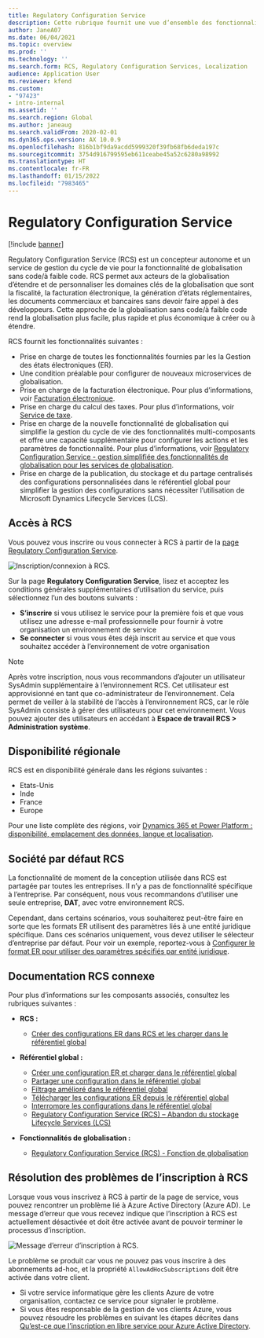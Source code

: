 ```yaml
---
title: Regulatory Configuration Service
description: Cette rubrique fournit une vue d’ensemble des fonctionnalités de Regulatory Configuration Service (RCS) et explique comment accéder au service.
author: JaneA07
ms.date: 06/04/2021
ms.topic: overview
ms.prod: ''
ms.technology: ''
ms.search.form: RCS, Regulatory Configuration Services, Localization
audience: Application User
ms.reviewer: kfend
ms.custom:
- "97423"
- intro-internal
ms.assetid: ''
ms.search.region: Global
ms.author: janeaug
ms.search.validFrom: 2020-02-01
ms.dyn365.ops.version: AX 10.0.9
ms.openlocfilehash: 816b1bf9da9acdd5999320f39fb68fb6deda197c
ms.sourcegitcommit: 3754d916799595eb611ceabe45a52c6280a98992
ms.translationtype: HT
ms.contentlocale: fr-FR
ms.lasthandoff: 01/15/2022
ms.locfileid: "7983465"
---
```

# <a name="regulatory-configuration-service"></a>Regulatory Configuration Service

[!include [banner](../includes/banner.md)]

Regulatory Configuration Service (RCS) est un concepteur autonome et un service de gestion du cycle de vie pour la fonctionnalité de globalisation sans code/à faible code. RCS permet aux acteurs de la globalisation d’étendre et de personnaliser les domaines clés de la globalisation que sont la fiscalité, la facturation électronique, la génération d’états réglementaires, les documents commerciaux et bancaires sans devoir faire appel à des développeurs. Cette approche de la globalisation sans code/à faible code rend la globalisation plus facile, plus rapide et plus économique à créer ou à étendre.

RCS fournit les fonctionnalités suivantes :

- Prise en charge de toutes les fonctionnalités fournies par les la Gestion des états électroniques (ER).
- Une condition préalable pour configurer de nouveaux microservices de globalisation.
- Prise en charge de la facturation électronique. Pour plus d’informations, voir [Facturation électronique](/dynamics365-release-plan/2021wave1/finance-operations/dynamics365-finance/electronic-invoicing-add-on-dynamics-365-ga).
- Prise en charge du calcul des taxes. Pour plus d’informations, voir [Service de taxe](/dynamics365-release-plan/2021wave1/finance-operations/dynamics365-finance/tax-service-preview).
- Prise en charge de la nouvelle fonctionnalité de globalisation qui simplifie la gestion du cycle de vie des fonctionnalités multi-composants et offre une capacité supplémentaire pour configurer les actions et les paramètres de fonctionnalité. Pour plus d’informations, voir [Regulatory Configuration Service - gestion simplifiée des fonctionnalités de globalisation pour les services de globalisation](/dynamics365-release-plan/2021wave1/finance-operations/dynamics365-finance/regulatory-configuration-service-simplified-globalization-feature-management-globalization-services).
- Prise en charge de la publication, du stockage et du partage centralisés des configurations personnalisées dans le référentiel global pour simplifier la gestion des configurations sans nécessiter l’utilisation de Microsoft Dynamics Lifecycle Services (LCS).

## <a name="access-rcs"></a>Accès à RCS

Vous pouvez vous inscrire ou vous connecter à RCS à partir de la [page Regulatory Configuration Service](https://marketing.configure.global.dynamics.com/).

![Inscription/connexion à RCS.](media/202103_RCS%20Marketing%20page_updated_1.jpg)

Sur la page **Regulatory Configuration Service**, lisez et acceptez les conditions générales supplémentaires d’utilisation du service, puis sélectionnez l’un des boutons suivants :

- **S’inscrire** si vous utilisez le service pour la première fois et que vous utilisez une adresse e-mail professionnelle pour fournir à votre organisation un environnement de service
- **Se connecter** si vous vous êtes déjà inscrit au service et que vous souhaitez accéder à l’environnement de votre organisation

> [!NOTE] 
> Après votre inscription, nous vous recommandons d’ajouter un utilisateur SysAdmin supplémentaire à l’environnement RCS. Cet utilisateur est approvisionné en tant que co-administrateur de l’environnement. Cela permet de veiller à la stabilité de l’accès à l’environnement RCS, car le rôle SysAdmin consiste à gérer des utilisateurs pour cet environnement. Vous pouvez ajouter des utilisateurs en accédant à **Espace de travail RCS > Administration système**.

## <a name="regional-availability"></a>Disponibilité régionale

RCS est en disponibilité générale dans les régions suivantes :

- Etats-Unis
- Inde
- France
- Europe

Pour une liste complète des régions, voir [Dynamics 365 et Power Platform : disponibilité, emplacement des données, langue et localisation](https://aka.ms/dynamics_365_international_availability_deck).

## <a name="rcs-default-company"></a>Société par défaut RCS

La fonctionnalité de moment de la conception utilisée dans RCS est partagée par toutes les entreprises. Il n’y a pas de fonctionnalité spécifique à l’entreprise. Par conséquent, nous vous recommandons d’utiliser une seule entreprise, **DAT**, avec votre environnement RCS.

Cependant, dans certains scénarios, vous souhaiterez peut-être faire en sorte que les formats ER utilisent des paramètres liés à une entité juridique spécifique. Dans ces scénarios uniquement, vous devez utiliser le sélecteur d’entreprise par défaut. Pour voir un exemple, reportez-vous à [Configurer le format ER pour utiliser des paramètres spécifiés par entité juridique](../../fin-ops-core/dev-itpro/analytics/er-app-specific-parameters-configure-format.md).

## <a name="related-rcs-documentation"></a>Documentation RCS connexe

Pour plus d’informations sur les composants associés, consultez les rubriques suivantes :

- **RCS :**

    - [Créer des configurations ER dans RCS et les charger dans le référentiel global](rcs-global-repo-upload.md)

- **Référentiel global :**

    - [Créer une configuration ER et charger dans le référentiel global](rcs-global-repo-upload.md)
    - [Partager une configuration dans le référentiel global](rcs-global-repo-share-configuration.md)
    - [Filtrage amélioré dans le référentiel global](enhanced-filtering-global-repo.md)
    - [Télécharger les configurations ER depuis le référentiel global](../../fin-ops-core/dev-itpro/analytics/er-download-configurations-global-repo.md)
    - [Interrompre les configurations dans le référentiel global](discontinuing-configurations-rcs-global-repo.md)
    - [Regulatory Configuration Service (RCS) – Abandon du stockage Lifecycle Services (LCS)](rcs-lcs-repo-dep-faq.md)

- **Fonctionnalités de globalisation :**

    - [Regulatory Configuration Service (RCS) - Fonction de globalisation](/dynamics365-release-plan/2021wave1/finance-operations/dynamics365-finance/regulatory-configuration-service-simplified-globalization-feature-management-globalization-services)


## <a name="troubleshooting-rcs-sign-up"></a>Résolution des problèmes de l’inscription à RCS

Lorsque vous vous inscrivez à RCS à partir de la page de service, vous pouvez rencontrer un problème lié à Azure Active Directory (Azure AD). Le message d’erreur que vous recevez indique que l’inscription à RCS est actuellement désactivée et doit être activée avant de pouvoir terminer le processus d’inscription.

![Message d’erreur d’inscription à RCS.](media/01_RCSSignUpError.jpg)

Le problème se produit car vous ne pouvez pas vous inscrire à des abonnements ad-hoc, et la propriété `AllowAdHocSubscriptions` doit être activée dans votre client. 

- Si votre service informatique gère les clients Azure de votre organisation, contactez ce service pour signaler le problème.
- Si vous êtes responsable de la gestion de vos clients Azure, vous pouvez résoudre les problèmes en suivant les étapes décrites dans [Qu’est-ce que l’inscription en libre service pour Azure Active Directory](/azure/active-directory/enterprise-users/directory-self-service-signup#how-do-i-control-self-service-settings).
